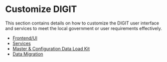 # Customize DIGIT

This section contains details on how to customize the DIGIT user interface and services to meet the local government or user requirements effectively.

* [Frontend/UI](customizing-frontend.md)
* [Services](customizing-services/)
* [Master & Configuration Data Load Kit](master-and-configuration-data-load-kit.md)
* [Data Migration](data-migration/)

